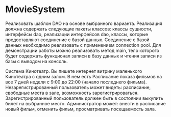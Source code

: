 # MovieSystem

Реализовать шаблон DAO на основе выбранного варианта. 
Реализация должна содержать следующие пакеты классов: классы сущности, интерфейсы dao, реализации интерфейсов dao, классы, которые предоставляют соединение с базой данных. 
Соединение с базой данных необходимо реализовать с применением connection pool. 
Для демонстрации работы можно реализовать метод main, тело которого будет содержать функционал записи в базу данных и чтения записи из базы с выводом на консоль.


Система Кинотеатр. Вы пишете интернет витрину маленького
Кинотеатра с одним залом. В нем есть Расписание показа фильмов на все 7
дней недели с 9:00 до 22:00 (начало последнего фильма).
Незарегистрированный пользователь может видеть: расписание, свободные
места в зале, возможность зарегистрироваться. Зарегистрированный
пользователь должен быть в состоянии выкупить билет на выбранное место.
Администратор может: внести в расписание новый фильм, отменить фильм,
просматривать посещаемость зала.
